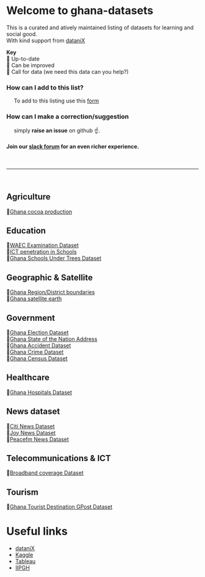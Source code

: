 # Welcome to ghana-datasets
This is a curated and atively maintained listing of datasets for learning and social good.  
With kind support from [dataniX](www.datanix.co.uk/blog)

**Key**  
:large_blue_circle: Up-to-date  
:seedling: Can be improved  
:red_circle: Call for data (we need this data can you help?)  


### How can I add to this list?  
&nbsp;&nbsp;&nbsp;&nbsp; To add to this listing use this [form](https://goo.gl/forms/EzSSfe1zxgt0AYLE3)
### How can I make a correction/suggestion
&nbsp;&nbsp;&nbsp;&nbsp; simply **raise an issue** on github :point_up:.  
#### Join our [slack forum](https://join.slack.com/t/ds4good/shared_invite/enQtNDAzNTU5NDMwMzA3LWI5NDFmMTM5NjE2ZTY5M2YxODY3YTM4OWRhNzRjYjNjY2ZhMTBkYjhmNmYxODBkMmUzZjYzMjEyYWIzMzRiOTc) for an even richer experience.  

&nbsp;
***
&nbsp;

## Agriculture  
:red_circle:<a href="https://www.datanix.co.uk/blog" target ="_blank" title ="Ghana annual Cocoa Production since 1900">Ghana cocoa production<a>  

## Education  
:red_circle:<a href="https://www.datanix.co.uk/blog" target ="_blank" title ="WAEC results dataset from 2010">WAEC Examination Dataset<a>  
:red_circle:<a href="https://www.datanix.co.uk/blog" target ="_blank" title ="Explore the availability of ICT labs in schools for computer training">ICT penetration in Schools<a>  
:red_circle:<a href="https://www.datanix.co.uk/blog" target ="_blank" title ="Schools under trees over time">Ghana Schools Under Trees Dataset<a>  

## Geographic & Satellite  
:red_circle:<a href="https://www.datanix.co.uk/blog" target ="_blank" title ="Ghana Boundary dataset for mapping">Ghana Region/District boundaries<a>  
:red_circle:<a href="https://www.datanix.co.uk/blog" target ="_blank" title ="Ghana satellite imagery from 2000">Ghana satellite earth<a>  
  
## Government  
:seedling:<a href="https://www.datanix.co.uk/blog" target ="_blank" title ="Ghana Parliamentry & Presidential election results from 1992">Ghana Election Dataset<a>  
:large_blue_circle:<a href="https://www.datanix.co.uk/blog" target ="_blank" title ="Ghana State of The Nation address from 2000">Ghana State of the Nation Address<a>  
:red_circle:<a href="https://www.datanix.co.uk/blog" target ="_blank" title ="Ghana Road accident fatalities and locations">Ghana Accident Dataset<a>   
:red_circle:<a href="https://www.datanix.co.uk/blog" target ="_blank" title ="Ghana crimes by location">Ghana Crime Dataset<a>  
:red_circle:<a href="https://www.datanix.co.uk/blog" target ="_blank" title ="The 2010 Ghana census">Ghana Census Dataset<a>   

  
## Healthcare 
:red_circle:<a href="https://www.datanix.co.uk/blog" target ="_blank" title ="Ghana health care infrastructure">Ghana Hospitals Dataset<a>  

## News dataset  
:red_circle:<a href="https://www.datanix.co.uk/blog" target ="_blank" title ="Citi News stories from 2012">Citi News Dataset<a>  
:red_circle:<a href="https://www.datanix.co.uk/blog" target ="_blank" title ="Joy News stories from 2010">Joy News Dataset<a>  
:red_circle:<a href="https://www.datanix.co.uk/blog" target ="_blank" title ="Peacefm News stories from 2012">Peacefm News Dataset<a>  

## Telecommunications & ICT  
:red_circle:<a href="https://www.datanix.co.uk/blog" target ="_blank" title ="Coverage of Fixed & Mobile Broadband in Ghana">Broadband coverage Dataset<a>


## Tourism  
:red_circle:<a href="https://www.datanix.co.uk/blog" target ="_blank" title ="Dataset of GPS Location and GPOST address fo interesting tourist locations is Ghana">Ghana Tourist Destination GPost Dataset<a>  


# Useful links
- [dataniX](www.datanix.co.uk/blog) 
- [Kaggle](https://www.kaggle.com/datanix/datasets)
- [Tableau](https://public.tableau.com/profile/datanix.ds4good#!/)
- [IIPGH](https://www.iipgh.org/)

   
